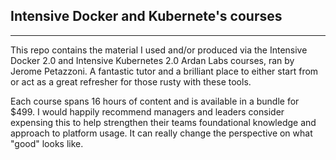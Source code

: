 ## Intensive Docker and Kubernete's courses

---


This repo contains the material I used and/or produced via the Intensive Docker 2.0 and Intensive Kubernetes 2.0 Ardan Labs courses, ran by Jerome Petazzoni. A fantastic tutor and a brilliant place to either start from or act as a great refresher for those rusty with these tools.

Each course spans 16 hours of content and is available in a bundle for $499. I would happily recommend managers and leaders consider expensing this to help strengthen their teams foundational knowledge and approach to platform usage. It can really change the perspective on what "good" looks like.


